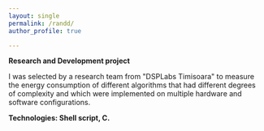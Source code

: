 ```yaml
---
layout: single
permalink: /randd/
author_profile: true

---
```



**Research and Development project**

I was selected by a research team from "DSPLabs Timisoara" to measure the energy consumption of different algorithms that had different degrees of complexity and which were implemented on multiple hardware and software configurations.

**Technologies: Shell script, C.**






